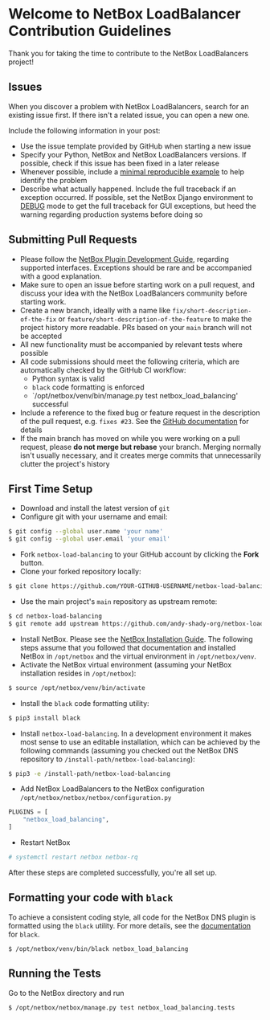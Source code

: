 # Welcome to NetBox LoadBalancer Contribution Guidelines

Thank you for taking the time to contribute to the NetBox LoadBalancers project!

## Issues

When you discover a problem with NetBox LoadBalancers, search for an existing issue first. If there isn't a related issue, you can open a new one.

Include the following information in your post:

* Use the issue template provided by GitHub when starting a new issue
* Specify your Python, NetBox and NetBox LoadBalancers versions. If possible, check if this issue has been fixed in a later release
* Whenever possible, include a [minimal reproducible example](https://stackoverflow.com/help/minimal-reproducible-example) to help identify the problem
* Describe what actually happened. Include the full traceback if an exception occurred. If possible, set the NetBox Django environment to [DEBUG](https://demo.netbox.dev/static/docs/configuration/optional-settings/#debug) mode to get the full traceback for GUI exceptions, but heed the warning regarding production systems before doing so

## Submitting Pull Requests

* Please follow the [NetBox Plugin Development Guide](https://netbox.readthedocs.io/en/stable/plugins/development/), regarding supported interfaces. Exceptions should be rare and be accompanied with a good explanation.
* Make sure to open an issue before starting work on a pull request, and discuss your idea with the NetBox LoadBalancers community before starting work.
* Create a new branch, ideally with a name like `fix/short-description-of-the-fix` or `feature/short-description-of-the-feature` to make the project history more readable. PRs based on your `main` branch will not be accepted
* All new functionality must be accompanied by relevant tests where possible
* All code submissions should meet the following criteria, which are automatically checked by the GitHub CI workflow:
    * Python syntax is valid
    * `black` code formatting is enforced
    * `/opt/netbox/venv/bin/manage.py test netbox_load_balancing' successful
* Include a reference to the fixed bug or feature request in the description of the pull request, e.g. `fixes #23`. See the [GitHub documentation](https://docs.github.com/en/get-started/writing-on-github/working-with-advanced-formatting/using-keywords-in-issues-and-pull-requests) for details
* If the main branch has moved on while you were working on a pull request, please __do not merge but rebase__ your branch. Merging normally isn't usually necessary, and it creates merge commits that unnecessarily clutter the project's history

## First Time Setup

* Download and install the latest version of `git`
* Configure git with your username and email:

```bash
$ git config --global user.name 'your name'
$ git config --global user.email 'your email'
```

* Fork `netbox-load-balancing` to your GitHub account by clicking the __Fork__ button.
* Clone your forked repository locally:

```bash
$ git clone https://github.com/YOUR-GITHUB-USERNAME/netbox-load-balancing.git
```

* Use the main project's `main` repository as upstream remote:

```bash
$ cd netbox-load-balancing
$ git remote add upstream https://github.com/andy-shady-org/netbox-load-balancing.git
```

* Install NetBox. Please see the [NetBox Installation Guide](https://github.com/netbox-community/netbox/blob/develop/docs/installation/index.md). The following steps assume that you followed that documentation and installed NetBox in `/opt/netbox` and the virtual environment in `/opt/netbox/venv`.
* Activate the NetBox virtual environment (assuming your NetBox installation resides in `/opt/netbox`):

```bash
$ source /opt/netbox/venv/bin/activate
```

* Install the `black` code formatting utility:

```bash
$ pip3 install black
```

* Install `netbox-load-balancing`. In a development environment it makes most sense to use an editable installation, which can be achieved by the following commands (assuming you checked out the NetBox DNS repository to `/install-path/netbox-load-balancing`):

```bash
$ pip3 -e /install-path/netbox-load-balancing

```

* Add NetBox LoadBalancers to the NetBox configuration `/opt/netbox/netbox/netbox/configuration.py`

```python
PLUGINS = [
    "netbox_load_balancing",
]
```

* Restart NetBox

```bash
# systemctl restart netbox netbox-rq
```

After these steps are completed successfully, you're all set up.

## Formatting your code with `black`
To achieve a consistent coding style, all code for the NetBox DNS plugin is formatted using the `black` utility. For more details, see the [documentation](https://black.readthedocs.io/en/stable/index.html) for `black`.

```
$ /opt/netbox/venv/bin/black netbox_load_balancing
```

## Running the Tests

Go to the NetBox directory and run

```bash
$ /opt/netbox/netbox/manage.py test netbox_load_balancing.tests
```
